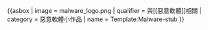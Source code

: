{{asbox
| image     = malware_logo.png
| qualifier = 與[[惡意軟體]]相關
| category  = 惡意軟體小作品
| name = Template:Malware-stub
}}<noinclude>
</noinclude>